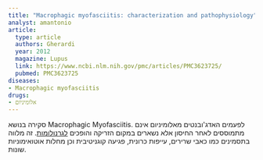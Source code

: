 ```yaml
---
title: "Macrophagic myofasciitis: characterization and pathophysiology"
analyst: amantonio
article:
  type: article
  authors: Gherardi
  year: 2012
  magazine: Lupus
  link: https://www.ncbi.nlm.nih.gov/pmc/articles/PMC3623725/
  pubmed: PMC3623725
diseases:
- Macrophagic myofasciitis
drugs:
- אלומיניום
---
```


סקירה בנושא Macrophagic Myofasciitis.
לפעמים האדג'ובנטים מאלומיניום אינם מתמוססים לאחר החיסון אלא נשארים במקום הזריקה והופכים [לגרנולומות](https://he.wikipedia.org/wiki/גרנולומה). זה מלווה בתסמינים כמו כאבי שרירים, עייפות כרונית, פגיעה קוגניטיבית וכן מחלות אוטואימוניות שונות.
